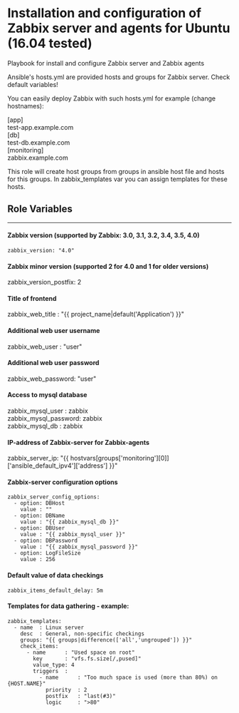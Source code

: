 Installation and configuration of Zabbix server and agents for Ubuntu (16.04 tested)
====================================================================================
  
Playbook for install and configure Zabbix server and Zabbix agents
  
Ansible's hosts.yml are provided hosts and groups for Zabbix server. 
Check default variables! 
  
You can easily deploy Zabbix with such hosts.yml for example (change hostnames):
  
[app]  
test-app.example.com  
[db]  
test-db.example.com  
[monitoring]  
zabbix.example.com  
  
This role will create host groups from groups in ansible host file and hosts for this groups. In zabbix_templates var you can assign templates for these hosts.

## Role Variables
--------------

#### Zabbix version (supported by Zabbix: 3.0, 3.1, 3.2, 3.4, 3.5, 4.0)
```zabbix_version: "4.0"```

#### Zabbix minor version (supported 2 for 4.0 and 1 for older versions)
zabbix_version_postfix: 2

#### Title of frontend
zabbix_web_title   : "{{ project_name|default('Application') }}"

#### Additional web user username
zabbix_web_user    : "user"

#### Additional web user password
zabbix_web_password: "user"

#### Access to mysql database
zabbix_mysql_user    : zabbix  
zabbix_mysql_password: zabbix  
zabbix_mysql_db      : zabbix  

#### IP-address of Zabbix-server for Zabbix-agents
zabbix_server_ip: "{{ hostvars[groups['monitoring'][0]]['ansible_default_ipv4']['address'] }}"  

#### Zabbix-server configuration options
```
zabbix_server_config_options:
  - option: DBHost
    value : ""
  - option: DBName
    value : "{{ zabbix_mysql_db }}"
  - option: DBUser
    value : "{{ zabbix_mysql_user }}"
  - option: DBPassword
    value : "{{ zabbix_mysql_password }}"
  - option: LogFileSize
    value : 256
```
#### Default value of data checkings
```zabbix_items_default_delay: 5m```

#### Templates for data gathering - example:
```
zabbix_templates:  
  - name  : Linux server  
    desc  : General, non-specific checkings  
    groups: "{{ groups|difference(['all','ungrouped']) }}"  
    check_items:  
      - name      : "Used space on root"  
        key       : "vfs.fs.size[/,pused]"  
        value_type: 4  
        triggers  :  
          - name      : "Too much space is used (more than 80%) on {HOST.NAME}"  
            priority  : 2  
            postfix   : "last(#3)"  
            logic     : ">80"  
```
